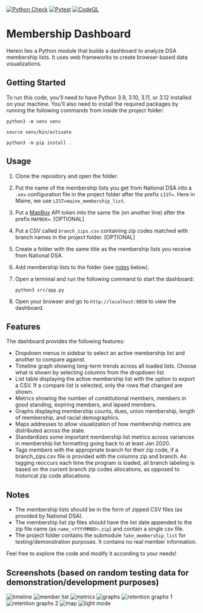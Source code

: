 [![Python Check](https://github.com/MaineDSA/membership_dashboard/actions/workflows/lint-python.yml/badge.svg)](https://github.com/MaineDSA/membership_dashboard/actions/workflows/lint-python.yml) [![Pytest](https://github.com/MaineDSA/membership_dashboard/actions/workflows/pytest.yml/badge.svg)](https://github.com/MaineDSA/membership_dashboard/actions/workflows/pytest.yml) [![CodeQL](https://github.com/MaineDSA/membership_dashboard/actions/workflows/github-code-scanning/codeql/badge.svg)](https://github.com/MaineDSA/membership_dashboard/actions/workflows/github-code-scanning/codeql)

# Membership Dashboard

Herein lies a Python module that builds a dashboard to analyze DSA membership lists.
It uses web frameworks to create browser-based data visualizations.

## Getting Started

To run this code, you'll need to have Python 3.9, 3.10, 3.11, or 3.12 installed on your machine. You'll also need to
install the required packages by running the following commands from inside the project folder:

```shell
python3 -m venv venv
```
```shell
source venv/bin/activate
```
```shell
python3 -m pip install .
```

## Usage

1. Clone the repository and open the folder.
2. Put the name of the membership lists you get from National DSA into a `.env` configuration file in the project folder
   after the prefix `LIST=`. Here in Maine, we use `LIST=maine_membership_list`.
3. Put a [MapBox](https://www.mapbox.com/) API token into the same file (on another line) after the
   prefix `MAPBOX=`. [OPTIONAL]
4. Put a CSV called `branch_zips.csv` containing zip codes matched with branch names in the project folder. [OPTIONAL]
5. Create a folder with the same title as the membership lists you receive from National DSA.
6. Add membership lists to the folder (see [notes](#notes) below).
7. Open a terminal and run the following command to start the dashboard:

    ```shell
    python3 src/app.py
    ```

8. Open your browser and go to `http://localhost:8050` to view the dashboard.

## Features

The dashboard provides the following features:

- Dropdown menus in sidebar to select an active membership list and another to compare against.
- Timeline graph showing long-term trends across all loaded lists. Choose what is shown by selecting columns from the
  dropdown list.
- List table displaying the active membership list with the option to export a CSV. If a compare list is selected, only
  the rows that changed are shown.
- Metrics showing the number of constitutional members, members in good standing, expiring members, and lapsed members.
- Graphs displaying membership counts, dues, union membership, length of membership, and racial demographics.
- Maps addresses to allow visualization of how membership metrics are distributed across the state.
- Standardizes some important membership list metrics across variances in membership list formatting going back to at
  least Jan 2020.
- Tags members with the appropriate branch for their zip code, if a branch_zips.csv file is provided with the columns
  zip and branch. As tagging reoccurs each time the program is loaded, all branch labeling is based on the current
  branch zip codes allocations, as opposed to historical zip code allocations.

## Notes

- The membership lists should be in the form of zipped CSV files (as provided by National DSA).
- The membership list zip files should have the list date appended to the zip file name (as `name_<YYYYMMDD>.zip`) and
  contain a single csv file.
- The project folder contains the submodule `fake_membership_list` for testing/demonstration purposes. It contains no
  real member information.

Feel free to explore the code and modify it according to your needs!

## Screenshots (based on random testing data for demonstration/development purposes)

![timeline](https://github.com/MaineDSA/membership_dashboard/assets/1916835/032d5eaf-34f1-4bd7-96ec-d9927d243d05)
![member list](https://github.com/MaineDSA/membership_dashboard/assets/1916835/394b6855-434f-4162-937f-a77e62395b8c)
![metrics](https://github.com/MaineDSA/membership_dashboard/assets/1916835/65ae26bd-9776-4536-8a38-4ca2aa8a673c)
![graphs](https://github.com/MaineDSA/membership_dashboard/assets/1916835/4ef8ecbb-c4f5-4141-8414-58b81b5ffe90)
![retention graphs 1](https://github.com/MaineDSA/membership_dashboard/assets/1916835/bc65a45a-8343-4dad-8c01-7a91b7517833)
![retention graphs 2](https://github.com/MaineDSA/membership_dashboard/assets/1916835/25eac558-4a29-4069-b000-e2639fc405c8)
![map](https://github.com/MaineDSA/MembershipDashboard/assets/1916835/f0be090b-4188-439f-8b27-b4e567bb81c7)
![light mode](https://github.com/MaineDSA/MembershipDashboard/assets/1916835/b6449275-6c87-445e-bda9-47591d430c97)
